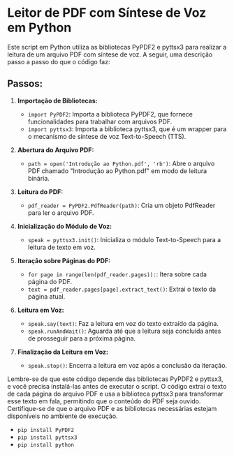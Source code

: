 # Leitor de PDF com Síntese de Voz em Python

Este script em Python utiliza as bibliotecas PyPDF2 e pyttsx3 para realizar a leitura de um arquivo PDF com síntese de voz. A seguir, uma descrição passo a passo do que o código faz:

## Passos:

1. **Importação de Bibliotecas:**
   - `import PyPDF2`: Importa a biblioteca PyPDF2, que fornece funcionalidades para trabalhar com arquivos PDF.
   - `import pyttsx3`: Importa a biblioteca pyttsx3, que é um wrapper para o mecanismo de síntese de voz Text-to-Speech (TTS).

2. **Abertura do Arquivo PDF:**
   - `path = open('Introdução ao Python.pdf', 'rb')`: Abre o arquivo PDF chamado "Introdução ao Python.pdf" em modo de leitura binária.

3. **Leitura do PDF:**
   - `pdf_reader = PyPDF2.PdfReader(path)`: Cria um objeto PdfReader para ler o arquivo PDF.

4. **Inicialização do Módulo de Voz:**
   - `speak = pyttsx3.init()`: Inicializa o módulo Text-to-Speech para a leitura de texto em voz.

5. **Iteração sobre Páginas do PDF:**
   - `for page in range(len(pdf_reader.pages)):`: Itera sobre cada página do PDF.
   - `text = pdf_reader.pages[page].extract_text()`: Extrai o texto da página atual.

6. **Leitura em Voz:**
   - `speak.say(text)`: Faz a leitura em voz do texto extraído da página.
   - `speak.runAndWait()`: Aguarda até que a leitura seja concluída antes de prosseguir para a próxima página.

7. **Finalização da Leitura em Voz:**
   - `speak.stop()`: Encerra a leitura em voz após a conclusão da iteração.

Lembre-se de que este código depende das bibliotecas PyPDF2 e pyttsx3, e você precisa instalá-las antes de executar o script. O código extrai o texto de cada página do arquivo PDF e usa a biblioteca pyttsx3 para transformar esse texto em fala, permitindo que o conteúdo do PDF seja ouvido. Certifique-se de que o arquivo PDF e as bibliotecas necessárias estejam disponíveis no ambiente de execução.
   - `pip install PyPDF2`
   - `pip install pyttsx3` 
   - `pip install python`
